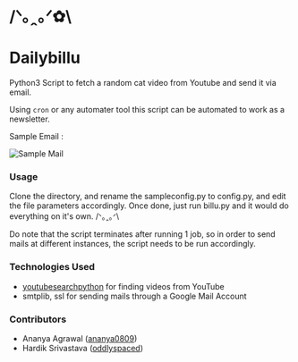 # /ᐠ｡ꞈ｡ᐟ✿\
# Dailybillu

Python3 Script to fetch a random cat video from Youtube and send it via email.

Using `cron` or any automater tool this script can be automated to work as a newsletter.

Sample Email :

![Sample Mail](https://github.com/oddlyspaced/dailybillu/raw/main/.assets/ss.png)

### Usage
Clone the directory, and rename the sampleconfig.py to config.py, and edit the file parameters accordingly.
Once done, just run billu.py and it would do everything on it's own. /ᐠ｡ꞈ｡ᐟ\

Do note that the script terminates after running 1 job, so in order to send mails at different instances, the script needs to be run accordingly.

### Technologies Used
- [youtubesearchpython](https://github.com/alexmercerind/youtube-search-python) for finding videos from YouTube
- smtplib, ssl for sending mails through a Google Mail Account

### Contributors
- Ananya Agrawal ([ananya0809](https://github.com/ananya0809))
- Hardik Srivastava ([oddlyspaced](https://github.com/oddlyspaced))